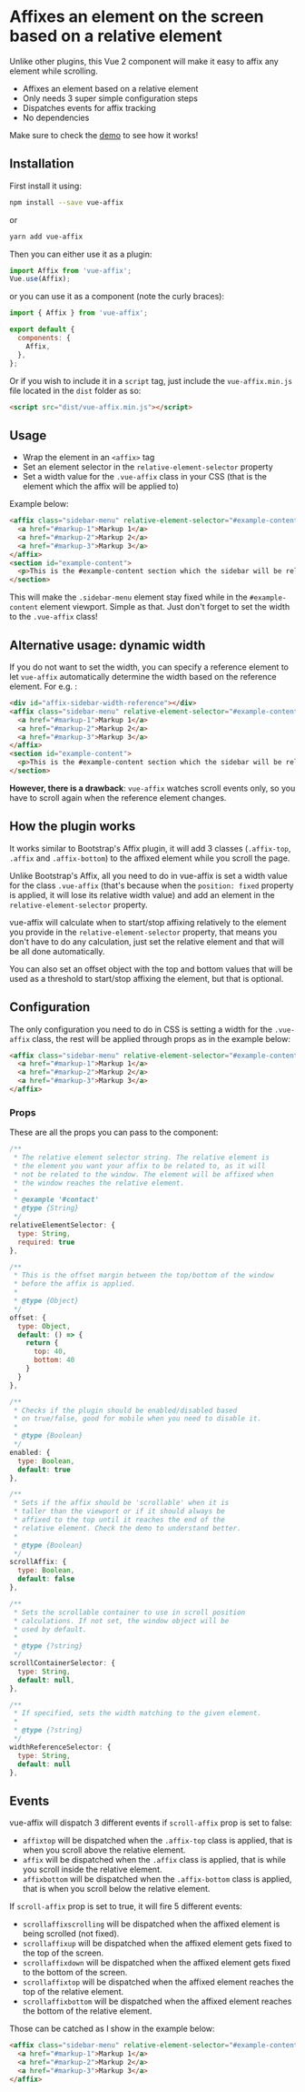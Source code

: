 # Affixes an element on the screen based on a relative element
Unlike other plugins, this Vue 2 component will make it easy to affix any element while scrolling.

 - Affixes an element based on a relative element
 - Only needs 3 super simple configuration steps
 - Dispatches events for affix tracking
 - No dependencies

Make sure to check the <a href="https://eddiemf.github.io/vue-affix-demo/" target="_blank">demo</a> to see how it works!

## Installation
First install it using:
```bash
npm install --save vue-affix
```
or
```bash
yarn add vue-affix
```


Then you can either use it as a plugin:

```js
import Affix from 'vue-affix';
Vue.use(Affix);
```

or you can use it as a component (note the curly braces):
```js
import { Affix } from 'vue-affix';

export default {
  components: {
    Affix,
  },
};
```

Or if you wish to include it in a `script` tag, just include the `vue-affix.min.js` file located in the `dist` folder as so:

```html
<script src="dist/vue-affix.min.js"></script>
```

## Usage
 - Wrap the element in an `<affix>` tag
 - Set an element selector in the `relative-element-selector` property
 - Set a width value for the `.vue-affix` class in your CSS (that is the element which the affix will be applied to)

Example below:

```html
<affix class="sidebar-menu" relative-element-selector="#example-content" style="width: 300px">
  <a href="#markup-1">Markup 1</a>
  <a href="#markup-2">Markup 2</a>
  <a href="#markup-3">Markup 3</a>
</affix>
<section id="example-content">
  <p>This is the #example-content section which the sidebar will be relatively affixed!</p>
</section>
```

This will make the `.sidebar-menu` element stay fixed while in the `#example-content` element viewport. Simple as that. Just don't forget to set the width to the `.vue-affix` class!

## Alternative usage: dynamic width

If you do not want to set the width, you can specify a reference element to let `vue-affix` automatically determine the width based on the reference element. For e.g. :
```html
<div id="affix-sidebar-width-reference"></div>
<affix class="sidebar-menu" relative-element-selector="#example-content" width-reference-selector="#affix-sidebar-width-reference">
  <a href="#markup-1">Markup 1</a>
  <a href="#markup-2">Markup 2</a>
  <a href="#markup-3">Markup 3</a>
</affix>
<section id="example-content">
  <p>This is the #example-content section which the sidebar will be relatively affixed!</p>
</section>
```
**However, there is a drawback**: `vue-affix` watches scroll events only, so you have to scroll again when the reference element changes.

## How the plugin works
It works similar to Bootstrap's Affix plugin, it will add 3 classes (`.affix-top`, `.affix` and `.affix-bottom`) to the affixed element while you scroll the page.

Unlike Bootstrap's Affix, all you need to do in vue-affix is set a width value for the class `.vue-affix` (that's because when the `position: fixed` property is applied, it will lose its relative width value) and add an element in the `relative-element-selector` property.

vue-affix will calculate when to start/stop affixing relatively to the element you provide in the `relative-element-selector` property, that means you don't have to do any calculation, just set the relative element and that will be all done automatically.

You can also set an offset object with the top and bottom values that will be used as a threshold to start/stop affixing the element, but that is optional.

## Configuration
The only configuration you need to do in CSS is setting a width for the `.vue-affix` class, the rest will be applied through props as in the example below:
``` html
<affix class="sidebar-menu" relative-element-selector="#example-content" :offset="{ top: 40, bottom: 40 }">
  <a href="#markup-1">Markup 1</a>
  <a href="#markup-2">Markup 2</a>
  <a href="#markup-3">Markup 3</a>
</affix>
```

### Props
These are all the props you can pass to the component:
``` javascript
/**
 * The relative element selector string. The relative element is
 * the element you want your affix to be related to, as it will
 * not be related to the window. The element will be affixed when
 * the window reaches the relative element.
 *
 * @example '#contact'
 * @type {String}
 */
relativeElementSelector: {
  type: String,
  required: true
},

/**
 * This is the offset margin between the top/bottom of the window
 * before the affix is applied.
 *
 * @type {Object}
 */
offset: {
  type: Object,
  default: () => {
    return {
      top: 40,
      bottom: 40
    }
  }
},

/**
 * Checks if the plugin should be enabled/disabled based
 * on true/false, good for mobile when you need to disable it.
 *
 * @type {Boolean}
 */
enabled: {
  type: Boolean,
  default: true
},

/**
 * Sets if the affix should be 'scrollable' when it is
 * taller than the viewport or if it should always be
 * affixed to the top until it reaches the end of the
 * relative element. Check the demo to understand better.
 *
 * @type {Boolean}
 */
scrollAffix: {
  type: Boolean,
  default: false
},

/**
 * Sets the scrollable container to use in scroll position
 * calculations. If not set, the window object will be
 * used by default.
 *
 * @type {?string}
 */
scrollContainerSelector: {
  type: String,
  default: null,
},

/**
 * If specified, sets the width matching to the given element.
 *
 * @type {?string}
 */
widthReferenceSelector: {
  type: String,
  default: null
},
```

## Events
vue-affix will dispatch 3 different events if `scroll-affix` prop is set to false:
 - `affixtop` will be dispatched when the `.affix-top` class is applied, that is when you scroll above the relative element.
 - `affix` will be dispatched when the `.affix` class is applied, that is while you scroll inside the relative element.
 - `affixbottom` will be dispatched when the `.affix-bottom` class is applied, that is when you scroll below the relative element.

If `scroll-affix` prop is set to true, it will fire 5 different events:
 - `scrollaffixscrolling` will be dispatched when the affixed element is being scrolled (not fixed).
 - `scrollaffixup` will be dispatched when the affixed element gets fixed to the top of the screen.
 - `scrollaffixdown` will be dispatched when the affixed element gets fixed to the bottom of the screen.
 - `scrollaffixtop` will be dispatched when the affixed element reaches the top of the relative element.
 - `scrollaffixbottom` will be dispatched when the affixed element reaches the bottom of the relative element.

Those can be catched as I show in the example below:
```html
<affix class="sidebar-menu" relative-element-selector="#example-content" v-on:affixbottom="yourFunction()">
  <a href="#markup-1">Markup 1</a>
  <a href="#markup-2">Markup 2</a>
  <a href="#markup-3">Markup 3</a>
</affix>
```
